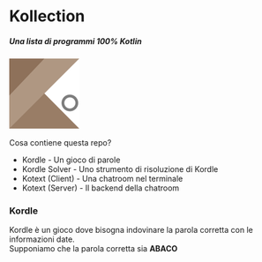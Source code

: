 # Kollection
##### Una lista di programmi 100% Kotlin
![](/logo.png)

Cosa contiene questa repo?
- Kordle - Un gioco di parole
- Kordle Solver - Uno strumento di risoluzione di Kordle
- Kotext (Client) - Una chatroom nel terminale
- Kotext (Server) - Il backend della chatroom

### Kordle
Kordle è un gioco dove bisogna indovinare la parola corretta con le informazioni date.  
Supponiamo che la parola corretta sia **ABACO**
